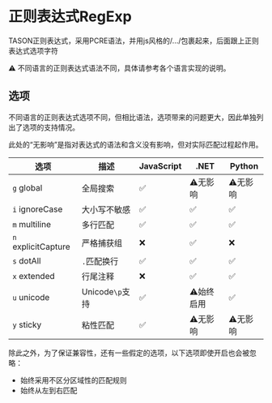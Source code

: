 # 正则表达式RegExp

TASON正则表达式，采用PCRE语法，并用js风格的/.../包裹起来，后面跟上正则表达式选项字符

⚠️ 不同语言的正则表达式语法不同，具体请参考各个语言实现的说明。

## 选项

不同语言的正则表达式选项不同，但相比语法，选项带来的问题更大，因此单独列出了选项的支持情况。

此处的“无影响”是指对表达式的语法和含义没有影响，但对实际匹配过程起作用。

| 选项 | 描述 | JavaScript | .NET | Python |
| ---- | ---- | ---------- | ---- | ------ |
| `g` global | 全局搜索 | ✅ | ⚠️无影响 | ⚠️无影响 |
| `i` ignoreCase | 大小写不敏感 | ✅ | ✅ | ✅ |
| `m` multiline | 多行匹配 | ✅ | ✅ | ✅ |
| `n` explicitCapture| 严格捕获组 | ❌ | ✅ | ❌ |
| `s` dotAll | `.`匹配换行 | ✅ | ✅ | ✅ |
| `x` extended | 行尾注释 | ❌ | ✅ | ✅ |
| `u` unicode | Unicode`\p`支持 | ✅ | ⚠️始终启用 | ✅ |
| `y` sticky | 粘性匹配 | ✅ | ⚠️无影响 | ⚠️无影响 |


除此之外，为了保证兼容性，还有一些假定的选项，以下选项即使开启也会被忽略：
* 始终采用不区分区域性的匹配规则
* 始终从左到右匹配
